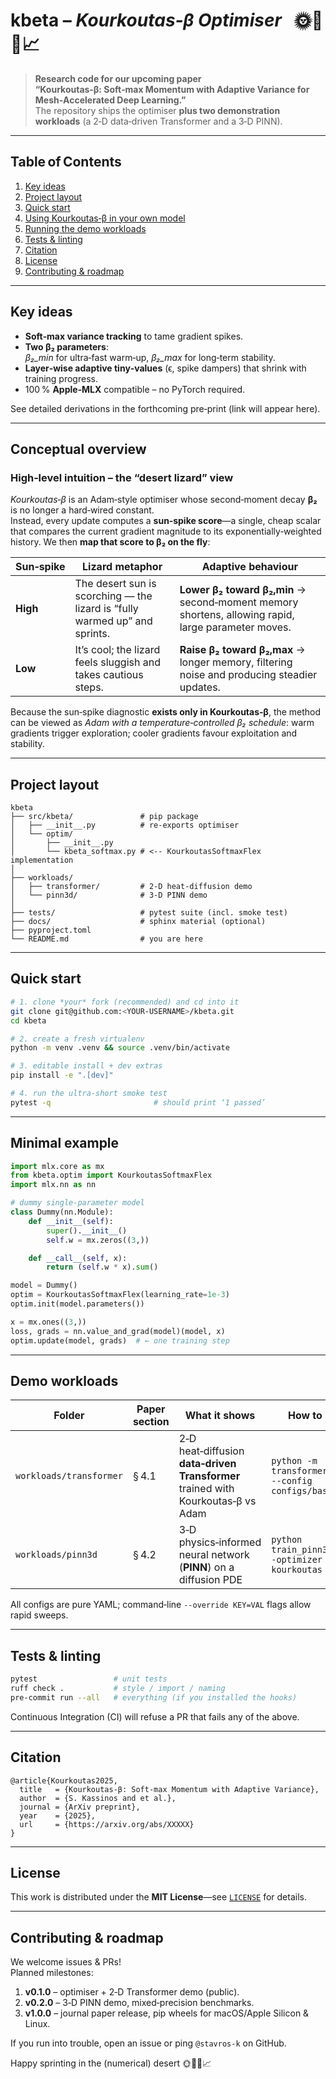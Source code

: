 
# kbeta – *Kourkoutas‑β Optimiser*   🌞🦎🚀📈

> **Research code for our upcoming paper  
> “Kourkoutas‑β: Soft‑max Momentum with Adaptive Variance for Mesh‑Accelerated Deep Learning.”**  
> The repository ships the optimiser **plus two demonstration workloads** (a 2‑D data‑driven Transformer and a 3‑D PINN).

---

## Table of Contents
1. [Key ideas](#key-ideas)
2. [Project layout](#project-layout)
3. [Quick start](#quick-start)
4. [Using Kourkoutas‑β in your own model](#minimal-example)
5. [Running the demo workloads](#demo-workloads)
6. [Tests & linting](#tests--linting)
7. [Citation](#citation)
8. [License](#license)
9. [Contributing & roadmap](#contributing--roadmap)

---

## Key ideas

* **Soft‑max variance tracking** to tame gradient spikes.  
* **Two β₂ parameters**:  
  *β₂_min* for ultra‑fast warm‑up, *β₂_max* for long‑term stability.  
* **Layer‑wise adaptive tiny‑values** (ϵ, spike dampers) that shrink with training progress.  
* 100 % **Apple‑MLX** compatible – no PyTorch required.

See detailed derivations in the forthcoming pre‑print (link will appear here).

---

## Conceptual overview

### High‑level intuition – the “desert lizard” view
*Kourkoutas‑β* is an Adam‑style optimiser whose second‑moment decay **β₂** is no longer a hard‑wired constant.  
Instead, every update computes a **sun‑spike score**—a single, cheap scalar that compares the current gradient magnitude to its exponentially‑weighted history.  We then **map that score to β₂ on the fly**:

| Sun‑spike | Lizard metaphor | Adaptive behaviour |
|-----------|-----------------|--------------------|
| **High**  | The desert sun is scorching — the lizard is “fully warmed up” and sprints. | **Lower β₂ toward β₂,min** → second‑moment memory shortens, allowing rapid, large parameter moves. |
| **Low**   | It’s cool; the lizard feels sluggish and takes cautious steps. | **Raise β₂ toward β₂,max** → longer memory, filtering noise and producing steadier updates. |

Because the sun‑spike diagnostic **exists only in Kourkoutas‑β**, the method can be viewed as *Adam with a temperature‑controlled β₂ schedule*: warm gradients trigger exploration; cooler gradients favour exploitation and stability.

---

## Project layout

```
kbeta
├── src/kbeta/               # pip package
│   ├── __init__.py          # re‑exports optimiser
│   └── optim/
│       ├── __init__.py
│       └── kbeta_softmax.py # <-- KourkoutasSoftmaxFlex implementation
│
├── workloads/
│   ├── transformer/         # 2‑D heat‑diffusion demo
│   └── pinn3d/              # 3‑D PINN demo
│
├── tests/                   # pytest suite (incl. smoke test)
├── docs/                    # sphinx material (optional)
├── pyproject.toml
└── README.md                # you are here
```

---

## Quick start

```bash
# 1. clone *your* fork (recommended) and cd into it
git clone git@github.com:<YOUR-USERNAME>/kbeta.git
cd kbeta

# 2. create a fresh virtualenv
python -m venv .venv && source .venv/bin/activate

# 3. editable install + dev extras
pip install -e ".[dev]"

# 4. run the ultra‑short smoke test
pytest -q                       # should print ‘1 passed’
```

---

## Minimal example

```python
import mlx.core as mx
from kbeta.optim import KourkoutasSoftmaxFlex
import mlx.nn as nn

# dummy single‑parameter model
class Dummy(nn.Module):
    def __init__(self):
        super().__init__()
        self.w = mx.zeros((3,))

    def __call__(self, x):
        return (self.w * x).sum()

model = Dummy()
optim = KourkoutasSoftmaxFlex(learning_rate=1e-3)
optim.init(model.parameters())

x = mx.ones((3,))
loss, grads = nn.value_and_grad(model)(model, x)
optim.update(model, grads)  # ← one training step
```

---

## Demo workloads

| Folder | Paper section | What it shows | How to run |
|--------|---------------|---------------|------------|
| `workloads/transformer` | § 4.1 | 2‑D heat‑diffusion **data‑driven Transformer** trained with Kourkoutas‑β vs Adam | `python -m transformer.Train --config configs/base.yaml` |
| `workloads/pinn3d` | § 4.2 | 3‑D physics‑informed neural network (**PINN**) on a diffusion PDE | `python train_pinn3d.py --optimizer kourkoutas` |

All configs are pure YAML; command‑line `--override KEY=VAL` flags allow rapid sweeps.

---

## Tests & linting

```bash
pytest                 # unit tests
ruff check .           # style / import / naming
pre-commit run --all   # everything (if you installed the hooks)
```

Continuous Integration (CI) will refuse a PR that fails any of the above.

---

## Citation

```
@article{Kourkoutas2025,
  title   = {Kourkoutas‑β: Soft‑max Momentum with Adaptive Variance},
  author  = {S. Kassinos and et al.},
  journal = {ArXiv preprint},
  year    = {2025},
  url     = {https://arxiv.org/abs/XXXXX}
}
```

---

## License

This work is distributed under the **MIT License**—see [`LICENSE`](LICENSE) for details.

---

## Contributing & roadmap

We welcome issues & PRs!  
Planned milestones:

1. **v0.1.0** – optimiser + 2‑D Transformer demo (public).  
2. **v0.2.0** – 3‑D PINN demo, mixed‑precision benchmarks.  
3. **v1.0.0** – journal paper release, pip wheels for macOS/Apple Silicon & Linux.

If you run into trouble, open an issue or ping `@stavros‑k` on GitHub.  

Happy sprinting in the (numerical) desert 🌞🦎🚀📈
